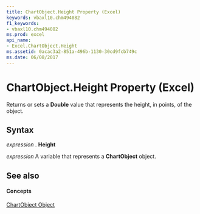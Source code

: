 ```yaml
---
title: ChartObject.Height Property (Excel)
keywords: vbaxl10.chm494082
f1_keywords:
- vbaxl10.chm494082
ms.prod: excel
api_name:
- Excel.ChartObject.Height
ms.assetid: 0acac3a2-851a-496b-1130-30cd9fcb749c
ms.date: 06/08/2017
---
```



# ChartObject.Height Property (Excel)

Returns or sets a  **Double** value that represents the height, in points, of the object.


## Syntax

 _expression_ . **Height**

 _expression_ A variable that represents a **ChartObject** object.


## See also


#### Concepts


[ChartObject Object](chartobject-object-excel.md)

